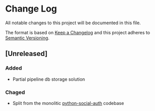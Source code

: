 # Change Log

All notable changes to this project will be documented in this file.

The format is based on [Keep a Changelog](http://keepachangelog.com/)
and this project adheres to [Semantic Versioning](http://semver.org/).

## [Unreleased]

### Added
- Partial pipeline db storage solution

### Chaged
- Split from the monolitic [python-social-auth](https://github.com/omab/python-social-auth)
  codebase
